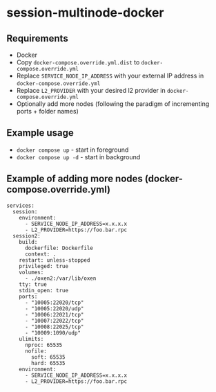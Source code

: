 # session-multinode-docker

## Requirements

* Docker
* Copy `docker-compose.override.yml.dist` to `docker-compose.override.yml`
* Replace `SERVICE_NODE_IP_ADDRESS` with your external IP address in `docker-compose.override.yml`
* Replace `L2_PROVIDER` with your desired l2 provider in `docker-compose.override.yml`
* Optionally add more nodes (following the paradigm of incrementing ports + folder names)

## Example usage

* `docker compose up` - start in foreground
* `docker compose up -d` - start in background

## Example of adding more nodes (docker-compose.override.yml)

```
services:
  session:
    environment:
      - SERVICE_NODE_IP_ADDRESS=x.x.x.x
      - L2_PROVIDER=https://foo.bar.rpc
  session2:
    build:
      dockerfile: Dockerfile
      context: .
    restart: unless-stopped
    privileged: true
    volumes:
      - ./oxen2:/var/lib/oxen
    tty: true
    stdin_open: true
    ports:
      - "10005:22020/tcp"
      - "10005:22020/udp"
      - "10006:22021/tcp"
      - "10007:22022/tcp"
      - "10008:22025/tcp"
      - "10009:1090/udp"
    ulimits:
      nproc: 65535
      nofile:
        soft: 65535
        hard: 65535
    environment:
      - SERVICE_NODE_IP_ADDRESS=x.x.x.x
      - L2_PROVIDER=https://foo.bar.rpc
```
